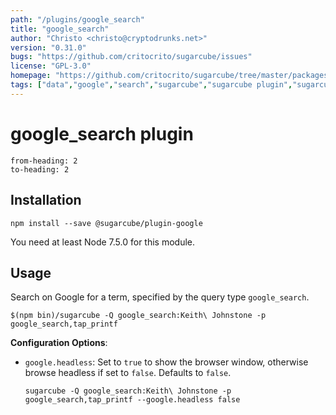 ```yaml
---
path: "/plugins/google_search"
title: "google_search"
author: "Christo <christo@cryptodrunks.net>"
version: "0.31.0"
bugs: "https://github.com/critocrito/sugarcube/issues"
license: "GPL-3.0"
homepage: "https://github.com/critocrito/sugarcube/tree/master/packages/plugin-google#readme"
tags: ["data","google","search","sugarcube","sugarcube plugin","sugarcube-plugin","transformation"]
---
```

# google_search plugin

```toc
from-heading: 2
to-heading: 2
```

## Installation

```shell
npm install --save @sugarcube/plugin-google
```

You need at least Node 7.5.0 for this module.


## Usage

Search on Google for a term, specified by the query type `google_search`.

```shell
$(npm bin)/sugarcube -Q google_search:Keith\ Johnstone -p google_search,tap_printf
```

**Configuration Options**:

-   `google.headless`: Set to `true` to show the browser window, otherwise browse
    headless if set to `false`. Defaults to `false`.

    `sugarcube -Q google_search:Keith\ Johnstone -p google_search,tap_printf --google.headless false`
